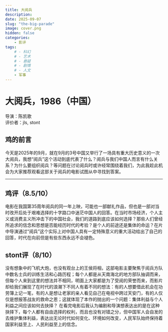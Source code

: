 ```yaml
---
title: 大阅兵
description:
date: 2025-09-07
slug: "the-big-parade"
image: cover.png
hidden: false
categories:
    - 影评
tags:
    # - 科幻
    # - 艺术
    # - 悬疑
    # - 剧情
    # - 人文
    - 军事
---
```

# 大阅兵，1986（中国）
导演：陈凯歌      
评价者：jls, stont

## 鸡的前言
今天是2025年的9月，就在9月的3号中国又举行了一场具有重大历史意义的一次大阅兵，我想“阅兵”这个活动到底代表了什么？阅兵与我们中国人而言有什么关系？为什么要组织阅兵？等问题在讨论阅兵时或许经常围绕着我们，为此我趁此机会为大家推荐观看这部关于阅兵的电影试图从中寻找到答案。

***

## 鸡评（8.5/10）
电影在我国第35周年阅兵的同一年上映，可能也一部献礼作品，但也是一部对当时改开后处于艰难选择的十字路口中迷茫中国人的回答。在当时市场经济，个人主义或消费主义所冲击下的中国社会，我们的道路到底应该如何选择？那些人们曾经所追求的信念和思想是否能经历时代的考验？是个人的前途还是集体的命运？在片中导演通过“阅兵”这个实际上对中国人具有一定特殊意义的重大活动给出了自己的回答，时代在向前但是有些东西永远不会褪色。

## stont评（8/10）
没有想象中的飞机大炮，也没有观台上的王侯将相，这部电影主要聚焦于阅兵方队中数名士兵的训练生活和心路历程；每个人都是从天南海北的地方部队抽调而来，但每个人来到这里的想法并不相同，明面上大家都是为了受阅的荣誉而来，而影片却给我们展现了在时代的浪潮下不同人有着不同的想法：有的人想要借此机会在功劳簿上记一笔，有的人是想让老家的亲人看见自己在电视中跨过天安门，有的人仅仅是想报答战友的救命之恩；这就体现了本作的抛出的一个问题：集体利益与个人利益之间应该如何去抉择？
在看完电影后我认为编剧和导演想表达出的是在这种抉择下，每个人都有自由选择的权利，而且也没有对错之分，但中国军人会自发的去维护集体利益，表达出无论时代如何变化、环境如何改变，人民军队始终保持着国家利益至上、人民利益至上的信念。
